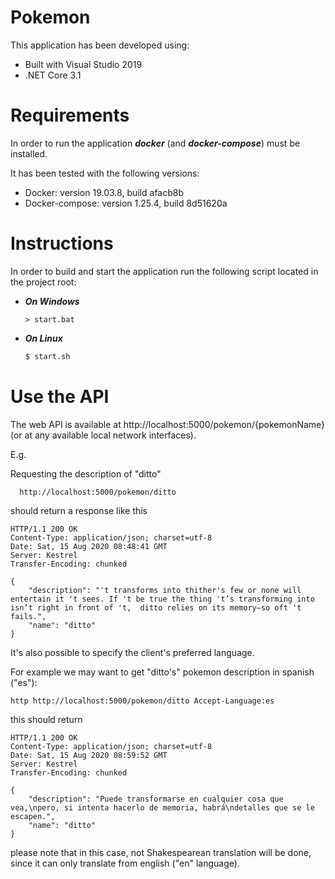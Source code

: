 # Pokemon

This application has been developed using:
- Built with Visual Studio 2019
- .NET Core 3.1

# Requirements
In order to run the application ***docker*** (and ***docker-compose***) must be installed.

It has been tested with the following versions:
 - Docker: version 19.03.8, build afacb8b
 - Docker-compose: version 1.25.4, build 8d51620a


# Instructions

In order to build and start the application run the following script located in the project root:

- ***On Windows***
    ```
    > start.bat
    ```
    
- ***On Linux***
    ```sh
    $ start.sh
    ```

# Use the API
The web API is available at http://localhost:5000/pokemon/{pokemonName} (or at any available local network interfaces).

E.g.

Requesting the description of "ditto"
 ```
   http://localhost:5000/pokemon/ditto
 ```
should return a response like this

```
HTTP/1.1 200 OK
Content-Type: application/json; charset=utf-8
Date: Sat, 15 Aug 2020 08:48:41 GMT
Server: Kestrel
Transfer-Encoding: chunked

{
    "description": "'t transforms into thither's few or none will entertain it 't sees. If 't be true the thing 't’s transforming into isn’t right in front of 't,  ditto relies on its memory—so oft 't fails.",
    "name": "ditto"
}

```

It's also possible to specify the client's preferred language.

For example we may want to get "ditto's" pokemon description in spanish ("es"):
```
http http://localhost:5000/pokemon/ditto Accept-Language:es
```
this should return
```
HTTP/1.1 200 OK
Content-Type: application/json; charset=utf-8
Date: Sat, 15 Aug 2020 08:59:52 GMT
Server: Kestrel
Transfer-Encoding: chunked

{
    "description": "Puede transformarse en cualquier cosa que vea,\npero, si intenta hacerlo de memoria, habrá\ndetalles que se le escapen.",
    "name": "ditto"
}
```

please note that in this case, not Shakespearean translation will be done, since it can only translate from english ("en" language).
